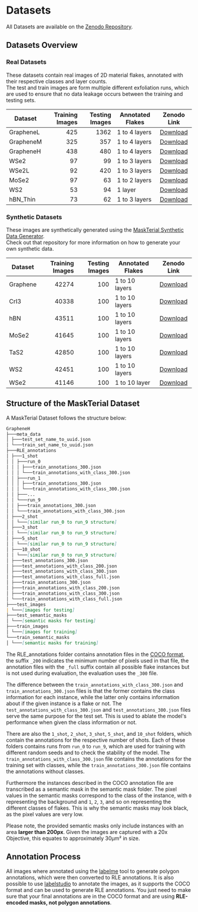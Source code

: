 # Datasets

All Datasets are available on the [Zenodo Repository](https://zenodo.org/records/15765514).

## Datasets Overview

### Real Datasets

These datasets contain real images of 2D material flakes, annotated with their respective classes and layer counts.  
The test and train images are form multiple different exfoliation runs, which are used to ensure that no data leakage occurs between the training and testing sets.

| Dataset   | Training Images | Testing Images | Annotated Flakes |                                     Zenodo Link                                     |  
| --------- | --------------: | -------------: | ---------------- | :---------------------------------------------------------------------------------: |
| GrapheneL |             425 |           1362 | 1 to 4 layers    | [Download](https://zenodo.org/records/15765514/files/Real_GrapheneL.zip?download=1) |
| GrapheneM |             325 |            357 | 1 to 4 layers    | [Download](https://zenodo.org/records/15765514/files/Real_GrapheneM.zip?download=1) |
| GrapheneH |             438 |            480 | 1 to 4 layers    | [Download](https://zenodo.org/records/15765514/files/Real_GrapheneH.zip?download=1) |
| WSe2      |              97 |             99 | 1 to 3 layers    |   [Download](https://zenodo.org/records/15765514/files/Real_WSe2.zip?download=1)    |
| WSe2L     |              92 |            420 | 1 to 3 layers    |   [Download](https://zenodo.org/records/15765514/files/Real_WSe2L.zip?download=1)   |  
| MoSe2     |              97 |             63 | 1 to 2 layers    |   [Download](https://zenodo.org/records/15765514/files/Real_MoSe2.zip?download=1)   |  
| WS2       |              53 |             94 | 1 layer          |    [Download](https://zenodo.org/records/15765514/files/Real_WS2.zip?download=1)    |
| hBN_Thin  |              73 |             62 | 1 to 3 layers    | [Download](https://zenodo.org/records/15765514/files/Real_hBN_Thin.zip?download=1)  |

### Synthetic Datasets

These images are synthetically generated using the [MaskTerial Synthetic Data Generator](https://github.com/Jaluus/Maskterial-Synthetic-Data).  
Check out that repository for more information on how to generate your own synthetic data.

| Dataset  | Training Images | Testing Images | Annotated Flakes |                                       Zenodo Link                                       |
| -------- | --------------: | -------------: | ---------------- | :-------------------------------------------------------------------------------------: |
| Graphene |           42274 |            100 | 1 to 10 layers   | [Download](https://zenodo.org/records/15765514/files/Synthetic_Graphene.zip?download=1) |  
| CrI3     |           40338 |            100 | 1 to 10 layers   |   [Download](https://zenodo.org/records/15765514/files/Synthetic_CrI3.zip?download=1)   |
| hBN      |           43511 |            100 | 1 to 10 layers   |   [Download](https://zenodo.org/records/15765514/files/Synthetic_hBN.zip?download=1)    |
| MoSe2    |           41645 |            100 | 1 to 10 layers   |  [Download](https://zenodo.org/records/15765514/files/Synthetic_MoSe2.zip?download=1)   |
| TaS2     |           42850 |            100 | 1 to 10 layers   |   [Download](https://zenodo.org/records/15765514/files/Synthetic_TaS2.zip?download=1)   |
| WS2      |           42451 |            100 | 1 to 10 layers   |   [Download](https://zenodo.org/records/15765514/files/Synthetic_WS2.zip?download=1)    |
| WSe2     |           41146 |            100 | 1 to 10 layer    |   [Download](https://zenodo.org/records/15765514/files/Synthetic_WSe2.zip?download=1)   |

## Structure of the MaskTerial Dataset

A MaskTerial Dataset follows the structure below:

```markdown
GrapheneH
├───meta_data
│ ├───test_set_name_to_uuid.json
│ └───train_set_name_to_uuid.json
├───RLE_annotations
│ ├───1_shot
│ │ ├───run_0
│ │ │ ├───train_annotations_300.json
│ │ │ └───train_annotations_with_class_300.json
│ │ ├───run_1
│ │ │ ├───train_annotations_300.json
│ │ │ └───train_annotations_with_class_300.json
│ │ ├───...
│ │ └───run_9
│ │ ├───train_annotations_300.json
│ │ └───train_annotations_with_class_300.json
│ ├───2_shot
│ │ └───[similar run_0 to run_9 structure]
│ ├───3_shot
│ │ └───[similar run_0 to run_9 structure]
│ ├───5_shot
│ │ └───[similar run_0 to run_9 structure]
│ ├───10_shot
│ │ └───[similar run_0 to run_9 structure]
│ ├───test_annotations_300.json
│ ├───test_annotations_with_class_200.json
│ ├───test_annotations_with_class_300.json
│ ├───test_annotations_with_class_full.json
│ ├───train_annotations_300.json
│ ├───train_annotations_with_class_200.json
│ ├───train_annotations_with_class_300.json
│ └───train_annotations_with_class_full.json
├───test_images
| └───[images for testing]
├───test_semantic_masks
│ └───[semantic masks for testing]
├───train_images
│ └───[images for training]
└───train_semantic_masks
│ └───[semantic masks for training]
```

The RLE_annotations folder contains annotation files in the [COCO format](https://cocodataset.org/#format-data), the suffix `_200` indicates the minimum number of pixels used in that file, the annotation files with the `_full` suffix contain all possible flake instances but is not used during evaluation, the evaluation uses the `_300` file.

The difference between the `train_annotations_with_class_300.json` and `train_annotations_300.json` files is that the former contains the class information for each instance, while the latter only contains information about if the given instance is a flake or not. The `test_annotations_with_class_300.json` and `test_annotations_300.json` files serve the same purpose for the test set.
This is used to ablate the model's performance when given the class information or not.

There are also the `1_shot`, `2_shot`, `3_shot`, `5_shot`, and `10_shot` folders, which contain the annotations for the respective number of shots. Each of these folders contains runs from `run_0` to `run_9`, which are used for training with different random seeds and to check the stability of the model. The `train_annotations_with_class_300.json` file contains the annotations for the training set with classes, while the `train_annotations_300.json` file contains the annotations without classes.

Furthermore the instances described in the COCO annotation file are transcribed as a semantic mask in the semantic mask folder.
The pixel values in the semantic masks correspond to the class of the instance, with `0` representing the background and `1`, `2`, `3`, and so on representing the different classes of flakes. This is why the semantic masks may look black, as the pixel values are very low.

Please note, the provided semantic masks only include instances with an area **larger than 200px**. Given the images are captured with a 20x Objective, this equates to approximately 30μm² in size.

## Annotation Process

All images where annotated using the [labelme](https://github.com/wkentaro/labelme) tool to generate polygon annotations, which were then converted to RLE annotations.
It is also possible to use [labelstudio](https://labelstud.io/) to annotate the images, as it supports the COCO format and can be used to generate RLE annotations.
You just need to make sure that your final annotations are in the COCO format and are using **RLE-encoded masks, not polygon annotations**.
